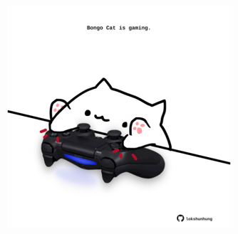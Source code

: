 <!-- built at 14/04/2022, 19:00:59 UTC -->
<p align="center">
  <img width="500" height="500" src="./ReadmeImage.svg">
</p>
